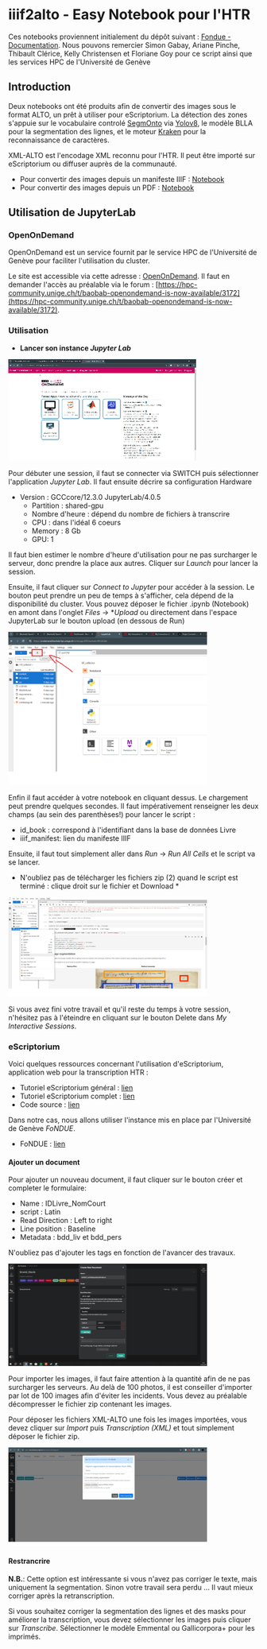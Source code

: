 # iiif2alto - Easy Notebook pour l'HTR

Ces notebooks proviennent initialement du dépôt suivant : [Fondue - Documentation](https://github.com/FoNDUE-HTR/Documentation/blob/master/notebook_pipeline.ipynb). Nous pouvons remercier Simon Gabay, Ariane Pinche, Thibault Clérice, Kelly Christensen et Floriane Goy pour ce script ainsi que les services HPC de l'Université de Genève 

## Introduction

Deux notebooks ont été produits afin de convertir des images sous le format ALTO, un prêt à utiliser pour eScriptorium. La détection des zones s'appuie sur le vocabulaire controlé [SegmOnto](https://segmonto.github.io/) via [Yolov8](https://docs.ultralytics.com/fr/), le modèle BLLA pour la segmentation des lignes, et le moteur [Kraken](https://kraken.re/main/index.html) pour la reconnaissance de caractères.

XML-ALTO est l'encodage XML reconnu pour l'HTR. Il peut être importé sur eScriptorium ou diffuser auprès de la communauté. 

- Pour convertir des images depuis un manifeste IIIF : [Notebook](https://gitlab.unige.ch/grand_siecle/iiif2alto/-/blob/main/notebook_pipeline.ipynb)
- Pour convertir des images depuis un PDF : [Notebook]()

## Utilisation de JupyterLab

### OpenOnDemand

OpenOnDemand est un service fournit par le service HPC de l'Université de Genève pour faciliter l'utilisation du cluster.

Le site est accessible via cette adresse : [OpenOnDemand](https://ondemand.baobab.hpc.unige.ch/). Il faut en demander l'accès au préalable via le forum : [https://hpc-community.unige.ch/t/baobab-openondemand-is-now-available/3172](https://hpc-community.unige.ch/t/baobab-openondemand-is-now-available/3172). 

### Utilisation

- **Lancer son instance *Jupyter Lab***

![Using jupyter](media/Baobab_OpenOnDemand.gif)

Pour débuter une session, il faut se connecter via SWITCH puis sélectionner l'application *Jupyter Lab*. Il faut ensuite décrire sa configuration Hardware
 - Version : GCCcore/12.3.0 JupyterLab/4.0.5
    - Partition : shared-gpu
    - Nombre d'heure : dépend du nombre de fichiers à transcrire
    - CPU : dans l'idéal 6 coeurs
    - Memory : 8 Gb 
    - GPU: 1

Il faut bien estimer le nombre d'heure d'utilisation pour ne pas surcharger le serveur, donc prendre la place aux autres. Cliquer sur *Launch* pour lancer la session.

Ensuite, il faut cliquer sur *Connect to Jupyter* pour accéder à la session. Le bouton peut prendre un peu de temps à s'afficher, cela dépend de la disponibilité du cluster. Vous pouvez déposer le fichier .ipynb (Notebook) en amont dans l'onglet *Files* -> **Upload* ou directement dans l'espace JupyterLab sur le bouton upload (en dessous de Run)

<img src="media/upload_notebook.png" alt="Upload in Jupyter" width="400"/>

Enfin il faut accéder à votre notebook en cliquant dessus. Le chargement peut prendre quelques secondes. Il faut impérativement renseigner les deux champs (au sein des parenthèses!) pour lancer le script :
- id_book : correspond à l'identifiant dans la base de données Livre
- iiif_manifest: lien du manifeste IIIF

Ensuite, il faut tout simplement aller dans *Run* -> *Run All Cells* et le script va se lancer. 

* N'oubliez pas de télécharger les fichiers zip (2) quand le script est terminé : clique droit sur le fichier et Download *

<img src="media/download_zip.jpg" alt="Download files" width="400"/>

Si vous avez fini votre travail et qu'il reste du temps à votre session, n'hésitez pas à l'éteindre en cliquant sur le bouton Delete dans *My Interactive Sessions*. 

### eScriptorium

Voici quelques ressources concernant l'utilisation d'eScriptorium, application web pour la transcription HTR :
- Tutoriel eScriptorium général : [lien](https://lectaurep.hypotheses.org/documentation/prendre-en-main-escriptorium)
- Tutoriel eScriptorium complet : [lien](https://escriptorium.readthedocs.io/en/latest/)
- Code source : [lien](https://gitlab.com/scripta/escriptorium)


Dans notre cas, nous allons utiliser l'instance mis en place par l'Université de Genève *FoNDUE*.
- FoNDUE : [lien](https://test.fondue.unige.ch/)

#### Ajouter un document

Pour ajouter un nouveau document, il faut cliquer sur le bouton créer et completer le formulaire:
- Name : IDLivre_NomCourt
- script : Latin
- Read Direction : Left to right
- Line position : Baseline
- Metadata : bdd_liv et bdd_pers

N'oubliez pas d'ajouter les tags en fonction de l'avancer des travaux. 

<img src="media/create_document.jpg" alt="Create document" width="400"/>

Pour importer les images, il faut faire attention à la quantité afin de ne pas surcharger les serveurs. Au delà de 100 photos, il est conseiller d'importer par lot de 100 images afin d'éviter les incidents. Vous devez au préalable décompresser le fichier zip contenant les images.

Pour déposer les fichiers XML-ALTO une fois les images importées, vous devez cliquer sur *Import* puis *Transcription (XML)* et tout simplement déposer le fichier zip.

<img src="media/import_xml.jpg" alt="Create document" width="400"/>

#### Restrancrire

**N.B.**: Cette option est intéressante si vous n'avez pas corriger le texte, mais uniquement la segmentation. Sinon votre travail sera perdu ... Il vaut mieux corriger après la retranscription.

Si vous souhaitez corriger la segmentation des lignes et des masks pour améliorer la transcription, vous devez sélectionner les images puis cliquer sur *Transcribe*. Sélectionner le modèle Emmental ou Gallicorpora+ pour les imprimés.
